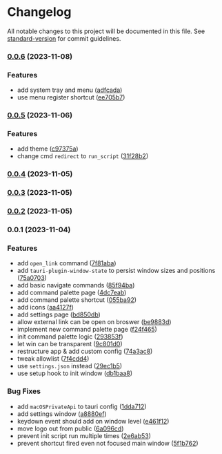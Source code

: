 # Changelog

All notable changes to this project will be documented in this file. See [standard-version](https://github.com/conventional-changelog/standard-version) for commit guidelines.

### [0.0.6](https://github.com/EastSun5566/hackdesk/compare/v0.0.5...v0.0.6) (2023-11-08)


### Features

* add system tray and menu ([adfcada](https://github.com/EastSun5566/hackdesk/commit/adfcada17fb021bbca272c3ee7a068818223d3ff))
* use menu register shortcut ([ee705b7](https://github.com/EastSun5566/hackdesk/commit/ee705b746271e5ebc21b81ab8277eda79a3b7d1e))

### [0.0.5](https://github.com/EastSun5566/hackdesk/compare/v0.0.4...v0.0.5) (2023-11-06)


### Features

* add theme ([c97375a](https://github.com/EastSun5566/hackdesk/commit/c97375ae035027751ad19944eaf226597eef18b1))
* change cmd `redirect` to `run_script` ([31f28b2](https://github.com/EastSun5566/hackdesk/commit/31f28b28803f1d4456e4a8fbe5f1e1000e87a1ee))

### [0.0.4](https://github.com/EastSun5566/hackdesk/compare/v0.0.3...v0.0.4) (2023-11-05)

### [0.0.3](https://github.com/EastSun5566/hackdesk/compare/v0.0.2...v0.0.3) (2023-11-05)

### [0.0.2](https://github.com/EastSun5566/hackdesk/compare/v0.0.1...v0.0.2) (2023-11-05)

### 0.0.1 (2023-11-04)


### Features

* add `open_link` command ([7f81aba](https://github.com/EastSun5566/hackdesk/commit/7f81aba7ece4081b572a439bc35d78669a46a657))
* add `tauri-plugin-window-state` to persist window sizes and positions ([75a0703](https://github.com/EastSun5566/hackdesk/commit/75a07034f3ec9d857b5b372d3335e6a0dada3397))
* add basic navigate commands ([85f94ba](https://github.com/EastSun5566/hackdesk/commit/85f94ba23cd77e8fbc94a831e026b15c57bf8d4d))
* add command palette page ([4dc7eab](https://github.com/EastSun5566/hackdesk/commit/4dc7eabb4370da1d5a67c788148888ad914e98f4))
* add command palette shortcut ([055ba92](https://github.com/EastSun5566/hackdesk/commit/055ba92b0f750f294d616bebec6a690429097366))
* add icons ([aa4127f](https://github.com/EastSun5566/hackdesk/commit/aa4127f39ef92a5c66a236037c59ef6f36f05e6d))
* add settings page ([bd850db](https://github.com/EastSun5566/hackdesk/commit/bd850dbc1fdc54376416681d0530fa5d4fdb93da))
* allow external link can be open on broswer ([be9883d](https://github.com/EastSun5566/hackdesk/commit/be9883da777f68051d3e1723fdb1db88b5ce0d61))
* implement new command palette page ([f24f465](https://github.com/EastSun5566/hackdesk/commit/f24f4652115b8f691e779aa2f604fc461bac0e58))
* init command palette logic ([293853f](https://github.com/EastSun5566/hackdesk/commit/293853fa2d46f363ab10cbf27dc604b6f91992ea))
* let win can be transparent ([9c801d0](https://github.com/EastSun5566/hackdesk/commit/9c801d0812167f83023e749965cc2994e9597d1a))
* restructure app & add custom config ([74a3ac8](https://github.com/EastSun5566/hackdesk/commit/74a3ac8d939958f575c969627da46246255a98a5))
* tweak allowlist ([7f4cdd4](https://github.com/EastSun5566/hackdesk/commit/7f4cdd402e7663ce49d93a39caef03781c8302e6))
* use `settings.json` instead ([29ec1b5](https://github.com/EastSun5566/hackdesk/commit/29ec1b577677a5746c438280280f9e7e9255704d))
* use setup hook to init window ([db1baa8](https://github.com/EastSun5566/hackdesk/commit/db1baa852470658af56b64b6363dbba8597113dd))


### Bug Fixes

* add `macOSPrivateApi` to tauri config ([1dda712](https://github.com/EastSun5566/hackdesk/commit/1dda712a699b49d212d6166cb98617beadd324a2))
* add settings window ([a8880ef](https://github.com/EastSun5566/hackdesk/commit/a8880efba73c8dd4e6e4ba055667b80dc16dc87e))
* keydown event should add on window level ([e461f12](https://github.com/EastSun5566/hackdesk/commit/e461f121a9b49a8bdf6af4834ae5c0d6f4b1bef3))
* move logo out from public ([6a096cd](https://github.com/EastSun5566/hackdesk/commit/6a096cd0f053690a09e9f9d411f59e117d90853f))
* prevent init script run multiple times ([2e6ab53](https://github.com/EastSun5566/hackdesk/commit/2e6ab53159453fdc1c2bf7415354096df0ee2601))
* prevent shortcut fired even not focused main window ([5f1b762](https://github.com/EastSun5566/hackdesk/commit/5f1b7624164dabd392dc71624c01c9d52afd0e67))

